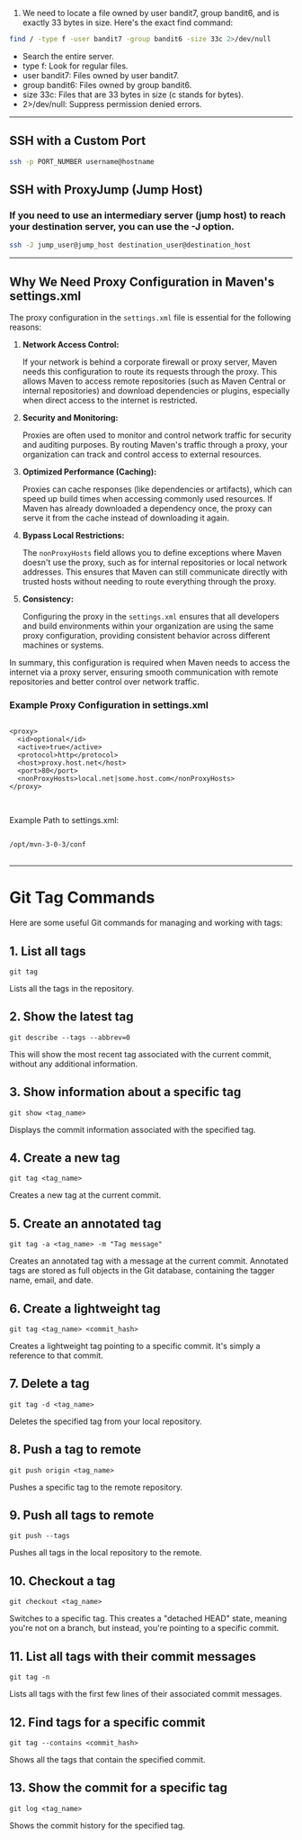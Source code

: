 1. We need to locate a file owned by user bandit7, group bandit6, and is exactly 33 bytes in size. Here's the exact find command:

```bash
find / -type f -user bandit7 -group bandit6 -size 33c 2>/dev/null
```

 - Search the entire server.
 - type f: Look for regular files.
 - user bandit7: Files owned by user bandit7.
 - group bandit6: Files owned by group bandit6.
 - size 33c: Files that are 33 bytes in size (c stands for bytes).
 - 2>/dev/null: Suppress permission denied errors.

-----------------------------------------------------------------------------------------------------------------------------------------------------------------------

## SSH with a Custom Port

```bash
ssh -p PORT_NUMBER username@hostname
```
##  SSH with ProxyJump (Jump Host)

### If you need to use an intermediary server (jump host) to reach your destination server, you can use the -J option.

```bash
ssh -J jump_user@jump_host destination_user@destination_host
```

-----------------------------------------------------------------------------------------------------------------------------------------------------------------------

## Why We Need Proxy Configuration in Maven's settings.xml

<p>The proxy configuration in the <code>settings.xml</code> file is essential for the following reasons:</p>

<ol>
  <li><strong>Network Access Control:</strong> 
    <p>If your network is behind a corporate firewall or proxy server, Maven needs this configuration to route its requests through the proxy. This allows Maven to access remote repositories (such as Maven Central or internal repositories) and download dependencies or plugins, especially when direct access to the internet is restricted.</p>
  </li>
  <li><strong>Security and Monitoring:</strong> 
    <p>Proxies are often used to monitor and control network traffic for security and auditing purposes. By routing Maven's traffic through a proxy, your organization can track and control access to external resources.</p>
  </li>
  <li><strong>Optimized Performance (Caching):</strong> 
    <p>Proxies can cache responses (like dependencies or artifacts), which can speed up build times when accessing commonly used resources. If Maven has already downloaded a dependency once, the proxy can serve it from the cache instead of downloading it again.</p>
  </li>
  <li><strong>Bypass Local Restrictions:</strong> 
    <p>The <code>nonProxyHosts</code> field allows you to define exceptions where Maven doesn't use the proxy, such as for internal repositories or local network addresses. This ensures that Maven can still communicate directly with trusted hosts without needing to route everything through the proxy.</p>
  </li>
  <li><strong>Consistency:</strong> 
    <p>Configuring the proxy in the <code>settings.xml</code> ensures that all developers and build environments within your organization are using the same proxy configuration, providing consistent behavior across different machines or systems.</p>
  </li>
</ol>

<p>In summary, this configuration is required when Maven needs to access the internet via a proxy server, ensuring smooth communication with remote repositories and better control over network traffic.</p>

<h3>Example Proxy Configuration in settings.xml</h3>

<pre>
<code>
&lt;proxy&gt;
  &lt;id&gt;optional&lt;/id&gt;
  &lt;active&gt;true&lt;/active&gt;
  &lt;protocol&gt;http&lt;/protocol&gt;
  &lt;host&gt;proxy.host.net&lt;/host&gt;
  &lt;port&gt;80&lt;/port&gt;
  &lt;nonProxyHosts&gt;local.net|some.host.com&lt;/nonProxyHosts&gt;
&lt;/proxy&gt;

</code>
</pre>

<p>Example Path to settings.xml:</p>

<pre>
<code>
/opt/mvn-3-0-3/conf
</code>
</pre>


-----------------------------------------------------------------------------------------------------------------------------------------------------------------------
    
<h1>Git Tag Commands</h1>
<p>Here are some useful Git commands for managing and working with tags:</p>
    
 <h2>1. List all tags</h2>
<pre><code>git tag</code></pre>
<p>Lists all the tags in the repository.</p>

<h2>2. Show the latest tag</h2>
 <pre><code>git describe --tags --abbrev=0</code></pre>
 <p>This will show the most recent tag associated with the current commit, without any additional information.</p>

<h2>3. Show information about a specific tag</h2>
    <pre><code>git show &lt;tag_name&gt;</code></pre>
    <p>Displays the commit information associated with the specified tag.</p>

<h2>4. Create a new tag</h2>
    <pre><code>git tag &lt;tag_name&gt;</code></pre>
    <p>Creates a new tag at the current commit.</p>

 <h2>5. Create an annotated tag</h2>
    <pre><code>git tag -a &lt;tag_name&gt; -m "Tag message"</code></pre>
    <p>Creates an annotated tag with a message at the current commit. Annotated tags are stored as full objects in the Git database, containing the tagger name, email, and date.</p>

 <h2>6. Create a lightweight tag</h2>
  <pre><code>git tag &lt;tag_name&gt; &lt;commit_hash&gt;</code></pre>
    <p>Creates a lightweight tag pointing to a specific commit. It's simply a reference to that commit.</p>

 <h2>7. Delete a tag</h2>
    <pre><code>git tag -d &lt;tag_name&gt;</code></pre>
    <p>Deletes the specified tag from your local repository.</p>

 <h2>8. Push a tag to remote</h2>
    <pre><code>git push origin &lt;tag_name&gt;</code></pre>
    <p>Pushes a specific tag to the remote repository.</p>

<h2>9. Push all tags to remote</h2>
    <pre><code>git push --tags</code></pre>
    <p>Pushes all tags in the local repository to the remote.</p>

 <h2>10. Checkout a tag</h2>
    <pre><code>git checkout &lt;tag_name&gt;</code></pre>
    <p>Switches to a specific tag. This creates a "detached HEAD" state, meaning you're not on a branch, but instead, you're pointing to a specific commit.</p>

 <h2>11. List all tags with their commit messages</h2>
    <pre><code>git tag -n</code></pre>
    <p>Lists all tags with the first few lines of their associated commit messages.</p>

 <h2>12. Find tags for a specific commit</h2>
    <pre><code>git tag --contains &lt;commit_hash&gt;</code></pre>
    <p>Shows all the tags that contain the specified commit.</p>

 <h2>13. Show the commit for a specific tag</h2>
    <pre><code>git log &lt;tag_name&gt;</code></pre>
    <p>Shows the commit history for the specified tag.</p>

